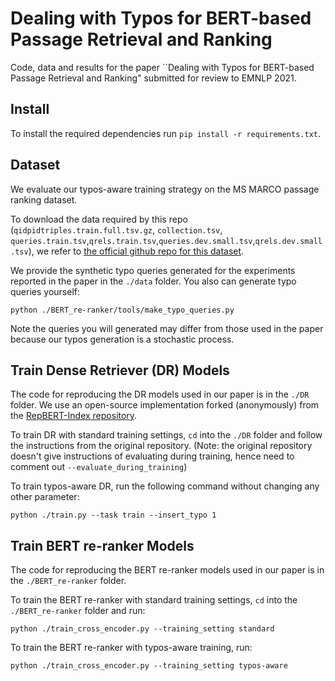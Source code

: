 # Dealing with Typos for BERT-based Passage Retrieval and Ranking

Code, data and results for the paper ``Dealing with Typos for BERT-based Passage Retrieval and Ranking" submitted for review to EMNLP 2021.


## Install
To install the required dependencies run `pip install -r requirements.txt`.

## Dataset
We evaluate our typos-aware training strategy on the MS MARCO passage ranking dataset. 

To download the data required by this repo (`qidpidtriples.train.full.tsv.gz`, `collection.tsv`, `queries.train.tsv`,`qrels.train.tsv`,`queries.dev.small.tsv`,`qrels.dev.small.tsv`), we refer to [the official github repo for this dataset](https://github.com/microsoft/MSMARCO-Passage-Ranking).

We provide the synthetic typo queries generated for the experiments reported in the paper in the `./data` folder. You also can generate typo queries yourself:

```
python ./BERT_re-ranker/tools/make_typo_queries.py
```

Note the queries you will generated may differ from those used in the paper because our typos generation is a stochastic process.

## Train Dense Retriever (DR) Models
The code for reproducing the DR models used in our paper is in the `./DR` folder.
We use an open-source implementation forked (anonymously) from the [RepBERT-Index repository](https://github.com/jingtaozhan/RepBERT-Index).

To train DR with standard training settings, `cd` into the `./DR` folder and follow the instructions from the original repository. (Note: the original repository doesn't give instructions of evaluating during training, hence need to comment out `--evaluate_during_training`)

To train typos-aware DR, run the following command without changing any other parameter:
 
```
python ./train.py --task train --insert_typo 1
```

## Train BERT re-ranker Models
The code for reproducing the BERT re-ranker models used in our paper is in the `./BERT_re-ranker` folder. 

To train the BERT re-ranker with standard training settings, `cd` into the `./BERT_re-ranker` folder and run:

```
python ./train_cross_encoder.py --training_setting standard
```

To train the BERT re-ranker with typos-aware training, run:

```
python ./train_cross_encoder.py --training_setting typos-aware
```



